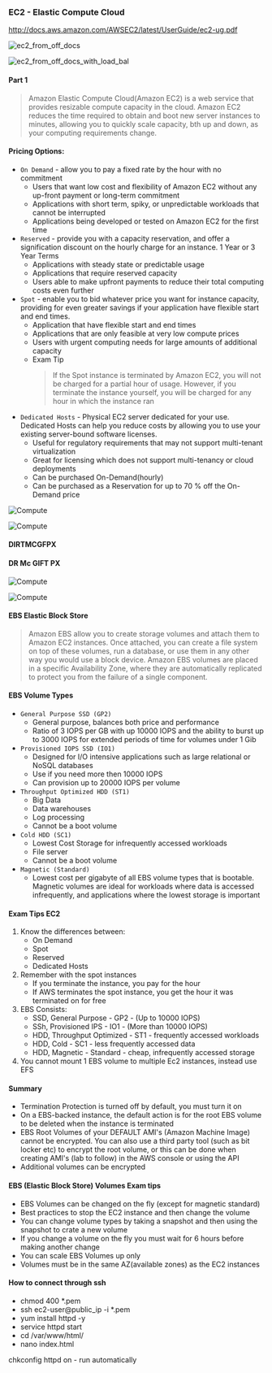 ### EC2 - Elastic Compute Cloud

http://docs.aws.amazon.com/AWSEC2/latest/UserGuide/ec2-ug.pdf

![ec2_from_off_docs](../images/EC2/ec2_from_off_docs.png)	

![ec2_from_off_docs_with_load_bal](../images/EC2/ec2_from_off_docs_with_load_bal.png)	

#### Part 1 
> Amazon Elastic Compute Cloud(Amazon EC2) is a web service that provides resizable compute capacity in the cloud. 
> Amazon EC2 reduces the time required to obtain and boot new server instances to minutes, allowing you to quickly
> scale capacity, bth up and down, as your computing requirements change.

#### Pricing Options:
- `On Demand` - allow you to pay a fixed rate by the hour with no commitment
	- Users that want low cost and flexibility of Amazon EC2 without any up-front payment or long-term commitment
	- Applications with short term, spiky, or unpredictable workloads that cannot be interrupted
	- Applications being developed or tested on Amazon EC2 for the first time
- `Reserved` - provide you with a capacity reservation, and offer a signification discount on the hourly
	charge for an instance. 1 Year or 3 Year Terms
	- Applications with steady state or predictable usage
	- Applications that require reserved capacity
	- Users able to make upfront payments to reduce their total computing costs even further
- `Spot` - enable you to bid whatever price you want for instance capacity, providing for even greater savings 
	if your application have flexible start and end times.
	- Application that have flexible start and end times
	- Applications that are only feasible at very low compute prices
	- Users with urgent computing needs for large amounts of additional capacity
	- Exam Tip
		> If the Spot instance is terminated by Amazon EC2, you will not be charged for a partial hour of usage.
		> However, if you terminate the instance yourself, you will be charged for any hour in which the instance ran
- `Dedicated Hosts` - Physical EC2 server dedicated for your use. Dedicated Hosts can help you reduce costs	
	by allowing you to use your existing server-bound software licenses.
	- Useful for regulatory requirements that may not support multi-tenant virtualization
	- Great for licensing which does not support multi-tenancy or cloud deployments
	- Can be purchased On-Demand(hourly)
	- Can be purchased as a Reservation for up to 70 % off the On-Demand price
	
![Compute](../images/EC2/EC2_instances.png)	


![Compute](../images/EC2/how_to_remember.png)	


#### DIRTMCGFPX


#### DR Mc GIFT PX


![Compute](../images/EC2/how_to_remember_2.png)	


![Compute](../images/EC2/how_to_remember_3.png)


#### EBS Elastic Block Store

> Amazon EBS allow you to create storage volumes and attach them to Amazon EC2 instances. Once attached, you can create a file
> system on top of these volumes, run a database, or use them in any other way you would use a block device. Amazon EBS volumes
> are placed in a specific Availability Zone, where they are automatically replicated to protect you from the failure of a single component.

#### EBS Volume Types
- `General Purpose SSD (GP2)`
	- General purpose, balances both price and performance
	- Ratio of 3 IOPS per GB with up 10000 IOPS  and the ability to burst up to 3000 IOPS for extended periods of time for volumes under 1 Gib
- `Provisioned IOPS SSD (IO1)	`
	- Designed for I/O intensive applications such as large relational or NoSQL databases
	- Use if you need more then 10000 IOPS
	- Can provision up to 20000 IOPS per volume
- `Throughput Optimized HDD (ST1)`
	- Big Data
	- Data warehouses
	- Log processing
	- Cannot be a boot volume
- `Cold HDD (SC1)`
	- Lowest Cost Storage for infrequently accessed workloads
	- File server
	- Cannot be a boot volume
- `Magnetic (Standard)`
	- Lowest cost per gigabyte of all EBS volume types that is bootable. Magnetic volumes are ideal for workloads where data is accessed infrequently, 
		and applications where the lowest storage is important
		
#### Exam Tips EC2
1. Know the differences between:
	- On Demand
	- Spot
	- Reserved
	- Dedicated Hosts
2. Remember with the spot instances
	- If you terminate the instance, you pay for the hour
	- If AWS terminates the spot instance, you get the hour it was terminated on for free
3. EBS Consists:
	- SSD, General Purpose - GP2 - (Up to 10000 IOPS)
	- SSh, Provisioned IPS - IO1 - (More than 10000 IOPS)
	- HDD, Throughput Optimized - ST1 - frequently accessed workloads
	- HDD, Cold - SC1 - less frequently accessed data
	- HDD, Magnetic - Standard - cheap, infrequently accessed storage
4. You cannot mount 1 EBS volume to multiple Ec2 instances, instead use EFS 


#### Summary
- Termination Protection is turned off by default, you must turn it on
- On a EBS-backed instance, the default action is for the root EBS volume to be deleted when the instance is terminated
- EBS Root Volumes of your DEFAULT AMI's (Amazon Machine Image) cannot be encrypted. You can also use a third party tool (such as bit locker etc)
   to encrypt the root volume, or this can be done when creating AMI's (lab to follow) in the AWS console or using the API
- Additional volumes can be encrypted

#### EBS (Elastic Block Store) Volumes Exam tips
- EBS Volumes can be changed on the fly (except for magnetic standard)
- Best practices to stop the EC2 instance and then change the volume
- You can change volume types by taking a snapshot and then using the snapshot to crate a new volume
- If you change a volume on the fly you must wait for 6 hours before making another change
- You can scale EBS Volumes up only
- Volumes must be in the same AZ(available zones) as the EC2 instances
		
#### How to connect through ssh	
- chmod 400 *.pem 
- ssh ec2-user@public_ip -i *.pem 
- yum install httpd -y
- service httpd start
- cd /var/www/html/
- nano index.html

chkconfig httpd on - run automatically
